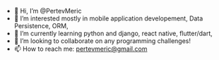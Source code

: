 - 👋 Hi, I’m @PertevMeric
- 👀 I’m interested mostly in mobile application developement, Data Persistence, ORM,
- 🌱 I’m currently learning python and django, react native, flutter/dart,
- 💞️ I’m looking to collaborate on any programming challenges!
- 📫 How to reach me: pertevmeric@gmail.com

<!---
PertevMeric/PertevMeric is a ✨ special ✨ repository because its `README.md` (this file) appears on your GitHub profile.
You can click the Preview link to take a look at your changes.
--->
